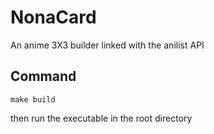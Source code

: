 # NonaCard

An anime 3X3 builder linked with the anilist API

## Command
```
make build
```
then run the executable in the root directory
